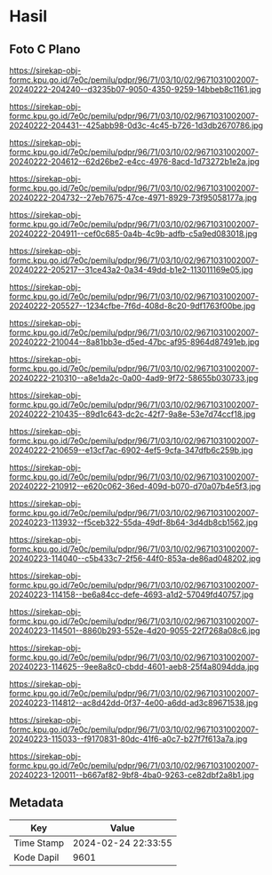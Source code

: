 # Hasil

## Foto C Plano

https://sirekap-obj-formc.kpu.go.id/7e0c/pemilu/pdpr/96/71/03/10/02/9671031002007-20240222-204240--d3235b07-9050-4350-9259-14bbeb8c1161.jpg

https://sirekap-obj-formc.kpu.go.id/7e0c/pemilu/pdpr/96/71/03/10/02/9671031002007-20240222-204431--425abb98-0d3c-4c45-b726-1d3db2670786.jpg

https://sirekap-obj-formc.kpu.go.id/7e0c/pemilu/pdpr/96/71/03/10/02/9671031002007-20240222-204612--62d26be2-e4cc-4976-8acd-1d73272b1e2a.jpg

https://sirekap-obj-formc.kpu.go.id/7e0c/pemilu/pdpr/96/71/03/10/02/9671031002007-20240222-204732--27eb7675-47ce-4971-8929-73f95058177a.jpg

https://sirekap-obj-formc.kpu.go.id/7e0c/pemilu/pdpr/96/71/03/10/02/9671031002007-20240222-204911--cef0c685-0a4b-4c9b-adfb-c5a9ed083018.jpg

https://sirekap-obj-formc.kpu.go.id/7e0c/pemilu/pdpr/96/71/03/10/02/9671031002007-20240222-205217--31ce43a2-0a34-49dd-b1e2-113011169e05.jpg

https://sirekap-obj-formc.kpu.go.id/7e0c/pemilu/pdpr/96/71/03/10/02/9671031002007-20240222-205527--1234cfbe-7f6d-408d-8c20-9df1763f00be.jpg

https://sirekap-obj-formc.kpu.go.id/7e0c/pemilu/pdpr/96/71/03/10/02/9671031002007-20240222-210044--8a81bb3e-d5ed-47bc-af95-8964d87491eb.jpg

https://sirekap-obj-formc.kpu.go.id/7e0c/pemilu/pdpr/96/71/03/10/02/9671031002007-20240222-210310--a8e1da2c-0a00-4ad9-9f72-58655b030733.jpg

https://sirekap-obj-formc.kpu.go.id/7e0c/pemilu/pdpr/96/71/03/10/02/9671031002007-20240222-210435--89d1c643-dc2c-42f7-9a8e-53e7d74ccf18.jpg

https://sirekap-obj-formc.kpu.go.id/7e0c/pemilu/pdpr/96/71/03/10/02/9671031002007-20240222-210659--e13cf7ac-6902-4ef5-9cfa-347dfb6c259b.jpg

https://sirekap-obj-formc.kpu.go.id/7e0c/pemilu/pdpr/96/71/03/10/02/9671031002007-20240222-210912--e620c062-36ed-409d-b070-d70a07b4e5f3.jpg

https://sirekap-obj-formc.kpu.go.id/7e0c/pemilu/pdpr/96/71/03/10/02/9671031002007-20240223-113932--f5ceb322-55da-49df-8b64-3d4db8cb1562.jpg

https://sirekap-obj-formc.kpu.go.id/7e0c/pemilu/pdpr/96/71/03/10/02/9671031002007-20240223-114040--c5b433c7-2f56-44f0-853a-de86ad048202.jpg

https://sirekap-obj-formc.kpu.go.id/7e0c/pemilu/pdpr/96/71/03/10/02/9671031002007-20240223-114158--be6a84cc-defe-4693-a1d2-57049fd40757.jpg

https://sirekap-obj-formc.kpu.go.id/7e0c/pemilu/pdpr/96/71/03/10/02/9671031002007-20240223-114501--8860b293-552e-4d20-9055-22f7268a08c6.jpg

https://sirekap-obj-formc.kpu.go.id/7e0c/pemilu/pdpr/96/71/03/10/02/9671031002007-20240223-114625--9ee8a8c0-cbdd-4601-aeb8-25f4a8094dda.jpg

https://sirekap-obj-formc.kpu.go.id/7e0c/pemilu/pdpr/96/71/03/10/02/9671031002007-20240223-114812--ac8d42dd-0f37-4e00-a6dd-ad3c89671538.jpg

https://sirekap-obj-formc.kpu.go.id/7e0c/pemilu/pdpr/96/71/03/10/02/9671031002007-20240223-115033--f9170831-80dc-41f6-a0c7-b27f7f613a7a.jpg

https://sirekap-obj-formc.kpu.go.id/7e0c/pemilu/pdpr/96/71/03/10/02/9671031002007-20240223-120011--b667af82-9bf8-4ba0-9263-ce82dbf2a8b1.jpg


## Metadata

| Key        | Value               |
| ---------- | ------------------- |
| Time Stamp | 2024-02-24 22:33:55 |
| Kode Dapil | 9601                |



